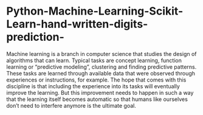 # Python-Machine-Learning-Scikit-Learn-hand-written-digits-prediction-
Machine learning is a branch in computer science that studies the design of algorithms that can learn.  Typical tasks are concept learning, function learning or “predictive modeling”, clustering and finding predictive patterns. These tasks are learned through available data that were observed through experiences or instructions, for example.  The hope that comes with this discipline is that including the experience into its tasks will eventually improve the learning. But this improvement needs to happen in such a way that the learning itself becomes automatic so that humans like ourselves don’t need to interfere anymore is the ultimate goal.
